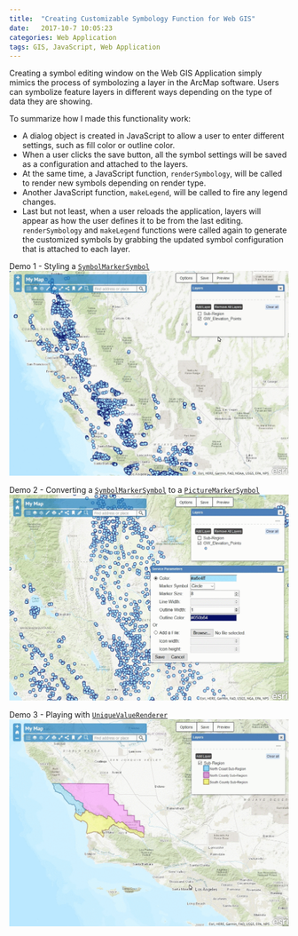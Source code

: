 ```yaml
---
title:  "Creating Customizable Symbology Function for Web GIS"
date:   2017-10-7 10:05:23
categories: Web Application
tags: GIS, JavaScript, Web Application
---
```



Creating a symbol editing window on the Web GIS Application simply mimics the
process of symbolozing a layer in the ArcMap software. Users can symbolize
feature layers in different ways depending on the type of data they are showing.

To summarize how I made this functionality work:
* A dialog object is created in JavaScript to allow a user to enter different
settings, such as fill color or outline color.
* When a user clicks the save button, all the symbol settings will be saved as a
 configuration and attached to the layers.
* At the same time, a JavaScript function, `renderSymbology`, will be called to
render new symbols depending on render type.
* Another JavaScript function, `makeLegend`, will be called to fire any legend
changes.
* Last but not least, when a user reloads the application, layers will appear as
 how the user defines it to be from the last editing. `renderSymbology` and `makeLegend`
 functions were called again to generate the customized symbols by grabbing the updated
 symbol configuration that is attached to each layer.         


Demo 1 - Styling a [`SymbolMarkerSymbol`](https://developers.arcgis.com/javascript/3/jsapi/simplemarkersymbol-amd.html)
![](/images/demo/webgis-symbol-marker.gif)


Demo 2 - Converting a [`SymbolMarkerSymbol`](https://developers.arcgis.com/javascript/3/jsapi/simplemarkersymbol-amd.html)
to a [`PictureMarkerSymbol`](https://developers.arcgis.com/javascript/3/jsapi/picturemarkersymbol-amd.html)
![](/images/demo/webgis-symbol-picture.gif)


Demo 3 - Playing with [`UniqueValueRenderer`](https://developers.arcgis.com/javascript/3/jsapi/uniquevaluerenderer-amd.html)
![](/images/demo/webgis-symbol-unique.gif)

